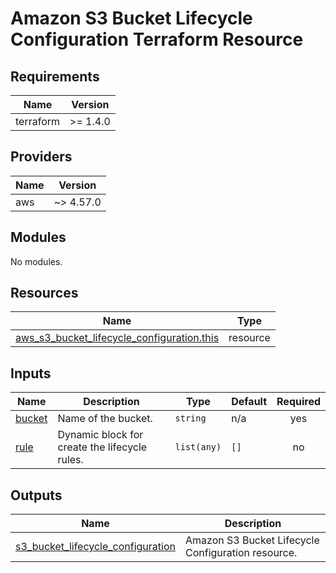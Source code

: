 # Amazon S3 Bucket Lifecycle Configuration Terraform Resource

## Requirements

| Name      | Version  |
| --------- | -------- |
| terraform | >= 1.4.0 |

## Providers

| Name | Version   |
| ---- | --------- |
| aws  | ~> 4.57.0 |

## Modules

No modules.

## Resources

| Name                                                                                                                                                        | Type     |
| ----------------------------------------------------------------------------------------------------------------------------------------------------------- | -------- |
| [aws_s3_bucket_lifecycle_configuration.this](https://registry.terraform.io/providers/hashicorp/aws/latest/docs/resources/s3_bucket_lifecycle_configuration) | resource |

## Inputs

| Name                                                | Description                                   | Type        | Default | Required |
| --------------------------------------------------- | --------------------------------------------- | ----------- | ------- | :------: |
| <a name="input_bucket"></a> [bucket](#input_bucket) | Name of the bucket.                           | `string`    | n/a     |   yes    |
| <a name="input_rule"></a> [rule](#input_rule)       | Dynamic block for create the lifecycle rules. | `list(any)` | `[]`    |    no    |

## Outputs

| Name                                                                                                                                   | Description                                        |
| -------------------------------------------------------------------------------------------------------------------------------------- | -------------------------------------------------- |
| <a name="output_s3_bucket_lifecycle_configuration"></a> [s3_bucket_lifecycle_configuration](#output_s3_bucket_lifecycle_configuration) | Amazon S3 Bucket Lifecycle Configuration resource. |
